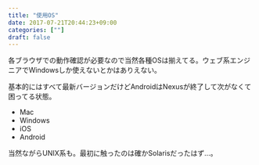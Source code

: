 ```yaml
---
title: "使用OS"
date: 2017-07-21T20:44:23+09:00
categories: [""]
draft: false
---
```


各ブラウザでの動作確認が必要なので当然各種OSは揃えてる。ウェブ系エンジニアでWindowsしか使えないとかはありえない。

基本的にはすべて最新バージョンだけどAndroidはNexusが終了して次がなくて困ってる状態。

- Mac
- Windows
- iOS
- Android

当然ながらUNIX系も。最初に触ったのは確かSolarisだったはず…。
